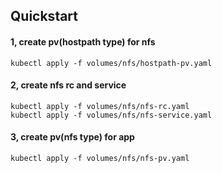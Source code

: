 ## Quickstart

#### 1, create pv(hostpath type) for nfs
```
kubectl apply -f volumes/nfs/hostpath-pv.yaml
```

#### 2, create nfs rc and service
```
kubectl apply -f volumes/nfs/nfs-rc.yaml
kubectl apply -f volumes/nfs/nfs-service.yaml
```

#### 3, create pv(nfs type) for app
```
kubectl apply -f volumes/nfs/nfs-pv.yaml
```
